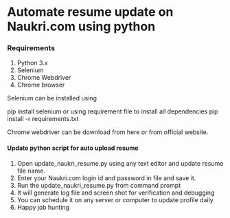 # Automate resume update on Naukri.com using python

### Requirements

1. Python 3.x
2. Selenium
3. Chrome Webdriver
4. Chrome browser

Selenium can be installed using 

pip install selenium
or using requirement file to install all dependencies
pip install -r requirements.txt

Chrome webdriver can be download from here or from official website.

#### Update python script for auto upload resume

1. Open update_naukri_resume.py using any text editor and update resume file name.
2. Enter your Naukri.com login id and password in file and save it.
3. Run the update_naukri_resume.py from command prompt
4. It will generate log file and screen shot for verification and debugging
5. You can schedule it on any server or computer to update profile daily
6. Happy job hunting

